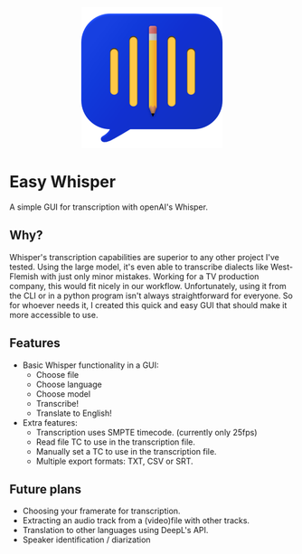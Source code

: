 <p align="center">
  <img src="icon/EW-icon.png" width="250"/>
</p>

# Easy Whisper
A simple GUI for transcription with openAI's Whisper.

## Why?
Whisper's transcription capabilities are superior to any other project I've tested. Using the large model, it's even able to transcribe dialects like West-Flemish with just only minor mistakes. Working for a TV production company, this would fit nicely in our workflow.
Unfortunately, using it from the CLI or in a python program isn't always straightforward for everyone. So for whoever needs it, I created this quick and easy GUI that should make it more accessible to use.

## Features
- Basic Whisper functionality in a GUI:
    - Choose file
    - Choose language
    - Choose model
    - Transcribe!
    - Translate to English!
- Extra features:
    - Transcription uses SMPTE timecode. (currently only 25fps)
    - Read file TC to use in the transcription file.
    - Manually set a TC to use in the transcription file.
    - Multiple export formats: TXT, CSV or SRT.

## Future plans
- Choosing your framerate for transcription.
- Extracting an audio track from a (video)file with other tracks.
- Translation to other languages using DeepL's API.
- Speaker identification / diarization